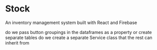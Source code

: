 # Stock

An inventory management system built with React and Firebase


do we pass button groupings in the dataframes as a property or create separate tables
do we create a separate Service class that the rest can inherit from